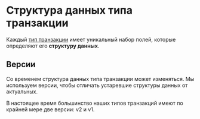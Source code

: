 # Структура данных типа транзакции

Каждый [тип транзакции](/blockchain/transaction-type.md) имеет уникальный набор полей, которые определяют его **структуру данных**.

## Версии

Со временем структура данных типа транзакции может изменяться. Мы используем версии, чтобы отличать устаревшие структуры данных от актуальных.

В настоящее время большинство наших типов транзакций имеют по крайней мере две версии: v2 и v1.